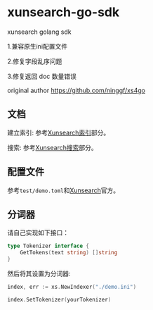 # xunsearch-go-sdk
xunsearch golang sdk

1.兼容原生ini配置文件

2.修复字段乱序问题

3.修复返回 doc 数量错误

original author https://github.com/ninggf/xs4go
## 文档

建立索引: 参考[Xunsearch索引](http://www.xunsearch.com/doc/php/guide/index.overview)部分。

搜索: 参考[Xunsearch搜索](http://www.xunsearch.com/doc/php/guide/search.overview)部分。

## 配置文件

参考`test/demo.toml`和[Xunsearch](http://www.xunsearch.com/doc/php/guide/ini.guide)官方。

## 分词器

请自己实现如下接口：

```go
type Tokenizer interface {
    GetTokens(text string) []string
}
```

然后将其设置为分词器:

```go
index, err := xs.NewIndexer("./demo.ini")

index.SetTokenizer(yourTokenizer)
```
